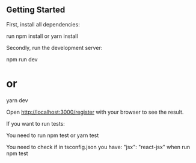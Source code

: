 ## Getting Started
First, install all dependencies:

run npm install or yarn install

Secondly, run the development server:

npm run dev
# or
yarn dev

Open [http://localhost:3000/register](http://localhost:3000/register) with your browser to see the result.

If you want to run tests:

You need to run npm test or yarn test

You need to check if in tsconfig.json you have: "jsx": "react-jsx" when run npm test
